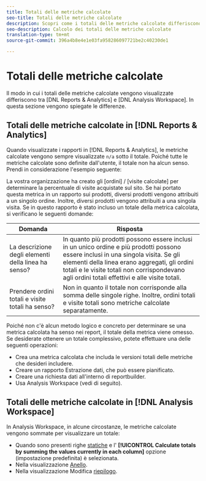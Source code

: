 ```yaml
---
title: Totali delle metriche calcolate
seo-title: Totali delle metriche calcolate
description: Scopri come i totali delle metriche calcolate differiscono negli strumenti di Analytics
seo-description: Calcolo dei totali delle metriche calcolate
translation-type: tm+mt
source-git-commit: 396a4b8e4e1e03fa958286097721be2c40230de1

---
```



# Totali delle metriche calcolate

Il modo in cui i totali delle metriche calcolate vengono visualizzate differiscono tra [DNL Reports &amp; Analytics] e [DNL Analysis Workspace]. In questa sezione vengono spiegate le differenze.

## Totali delle metriche calcolate in [!DNL Reports & Analytics]

Quando visualizzate i rapporti in [!DNL Reports & Analytics], le metriche calcolate vengono sempre visualizzate `n/a` sotto il totale. Poiché tutte le metriche calcolate sono definite dall'utente, il totale non ha alcun senso. Prendi in considerazione l'esempio seguente:

La vostra organizzazione ha creato gli [ordini] / [visite calcolate] per determinare la percentuale di visite acquistate sul sito. Se hai portato questa metrica in un rapporto sui prodotti, diversi prodotti vengono attribuiti a un singolo ordine. Inoltre, diversi prodotti vengono attribuiti a una singola visita. Se in questo rapporto è stato incluso un totale della metrica calcolata, si verificano le seguenti domande:

| Domanda | Risposta |
|---|---|
| La descrizione degli elementi della linea ha senso? | In quanto più prodotti possono essere inclusi in un unico ordine e più prodotti possono essere inclusi in una singola visita. Se gli elementi della linea erano aggregati, gli ordini totali e le visite totali non corrispondevano agli ordini totali effettivi e alle visite totali. |
| Prendere ordini totali e visite totali ha senso? | Non in quanto il totale non corrisponde alla somma delle singole righe. Inoltre, ordini totali e visite totali sono metriche calcolate separatamente. |

Poiché non c'è alcun metodo logico e concreto per determinare se una metrica calcolata ha senso nei report, il totale della metrica viene omesso. Se desiderate ottenere un totale complessivo, potete effettuare una delle seguenti operazioni:

* Crea una metrica calcolata che includa le versioni totali delle metriche che desideri includere.
* Creare un rapporto Estrazione dati, che può essere pianificato.
* Creare una richiesta dati all'interno di reportbuilder.
* Usa Analysis Workspace (vedi di seguito).

## Totali delle metriche calcolate in [!DNL Analysis Workspace]

In Analysis Workspace, in alcune circostanze, le metriche calcolate vengono sommate per visualizzare un totale:

* Quando sono presenti righe [statiche](/help/analyze/analysis-workspace/build-workspace-project/column-row-settings/manual-vs-dynamic-rows.md) e l' **[!UICONTROL Calculate totals by summing the values currently in each column]** opzione (impostazione predefinita) è selezionata.
* Nella visualizzazione [Anello](/help/analyze/analysis-workspace/visualizations/donut.md).
* Nella visualizzazione Modifica [riepilogo](/help/analyze/analysis-workspace/visualizations/summary-number-change.md).
